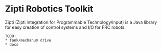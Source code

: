 # Zipti Robotics Toolkit
Zipti (Zipti Integration for Programmable Technology/Input) is a Java library for easy creation of control systems and I/O for FRC robots.

```
TODO:
* Tank/mechanum drive
* docs
```